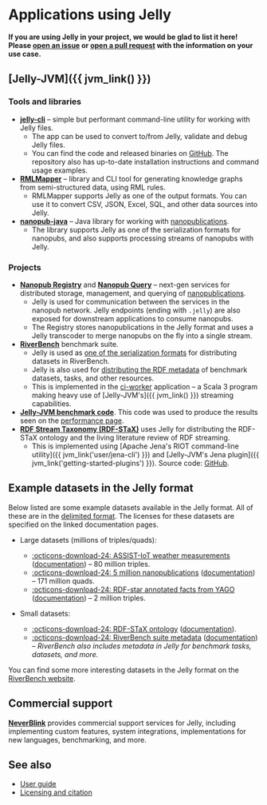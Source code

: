 # Applications using Jelly

**If you are using Jelly in your project, we would be glad to list it here! Please [open an issue](https://github.com/Jelly-RDF/jelly-rdf.github.io/issues/new/choose) or [open a pull request](https://github.com/Jelly-RDF/jelly-rdf.github.io/edit/main/docs/use-cases.md) with the information on your use case.**

## [Jelly-JVM]({{ jvm_link() }})

### Tools and libraries

- **[jelly-cli](https://github.com/Jelly-RDF/cli)** – simple but performant command-line utility for working with Jelly files.
    - The app can be used to convert to/from Jelly, validate and debug Jelly files.
    - You can find the code and released binaries on [GitHub](https://github.com/Jelly-RDF/cli). The repository also has up-to-date installation instructions and command usage examples.
- **[RMLMapper](https://github.com/RMLio/rmlmapper-java)** – library and CLI tool for generating knowledge graphs from semi-structured data, using RML rules.
    - RMLMapper supports Jelly as one of the output formats. You can use it to convert CSV, JSON, Excel, SQL, and other data sources into Jelly.
- **[nanopub-java](https://github.com/Nanopublication/nanopub-java)** – Java library for working with [nanopublications](https://nanopub.net).
    - The library supports Jelly as one of the serialization formats for nanopubs, and also supports processing streams of nanopubs with Jelly.

### Projects

- **[Nanopub Registry](https://github.com/knowledgepixels/nanopub-registry)** and **[Nanopub Query](https://github.com/knowledgepixels/nanopub-query)** – next-gen services for distributed storage, management, and querying of [nanopublications](https://nanopub.net).
    - Jelly is used for communication between the services in the nanopub network. Jelly endpoints (ending with `.jelly`) are also exposed for downstream applications to consume nanopubs.
    - The Registry stores nanopublications in the Jelly format and uses a Jelly transcoder to merge nanopubs on the fly into a single stream.
- **[RiverBench](https://w3id.org/riverbench)** benchmark suite.
    - Jelly is used as [one of the serialization formats](https://w3id.org/riverbench/v/dev/documentation/dataset-release-format) for distributing datasets in RiverBench.
    - Jelly is also used for [distributing the RDF metadata](https://w3id.org/riverbench/v/dev/documentation/metadata) of benchmark datasets, tasks, and other resources.
    - This is implemented in the [ci-worker](https://github.com/RiverBench/ci-worker) application – a Scala 3 program making heavy use of [Jelly-JVM's]({{ jvm_link() }}) streaming capabilities.
- **[Jelly-JVM benchmark code](https://github.com/Jelly-RDF/jvm-benchmarks)**. This code was used to produce the results seen on the [performance page](performance/index.md).
- **[RDF Stream Taxonomy (RDF-STaX)](https://w3id.org/stax)** uses Jelly for distributing the RDF-STaX ontology and the living literature review of RDF streaming.
    - This is implemented using [Apache Jena's RIOT command-line utility]({{ jvm_link('user/jena-cli') }}) and [Jelly-JVM's Jena plugin]({{ jvm_link('getting-started-plugins') }}). Source code: [GitHub](https://github.com/RDF-STaX/ci-worker).

## Example datasets in the Jelly format

Below listed are some example datasets available in the Jelly format. All of these are in the [delimited format](user-guide.md#delimited-vs-non-delimited-jelly). The licenses for these datasets are specified on the linked documentation pages.

- Large datasets (millions of triples/quads):
    - [:octicons-download-24: ASSIST-IoT weather measurements](https://w3id.org/riverbench/datasets/assist-iot-weather/1.0.3/files/jelly_full.jelly.gz) ([documentation](https://w3id.org/riverbench/datasets/assist-iot-weather/1.0.3)) – 80 million triples.
    - [:octicons-download-24: 5 million nanopublications](https://w3id.org/riverbench/datasets/nanopubs/1.0.3/files/jelly_full.jelly.gz) ([documentation](https://w3id.org/riverbench/datasets/nanopubs/1.0.3)) – 171 million quads.
    - [:octicons-download-24: RDF-star annotated facts from YAGO](https://w3id.org/riverbench/datasets/yago-annotated-facts/1.0.3/files/jelly_full.jelly.gz) ([documentation](https://w3id.org/riverbench/datasets/yago-annotated-facts/1.0.3)) – 2 million triples.

- Small datasets:
    - [:octicons-download-24: RDF-STaX ontology](https://w3id.org/stax/1.1.4/ontology.jelly) ([documentation](https://w3id.org/stax/1.1.4/ontology)).
    - [:octicons-download-24: RiverBench suite metadata](https://w3id.org/riverbench/v/dev.jelly) ([documentation](https://w3id.org/riverbench/v/dev/documentation/metadata)) – *RiverBench also includes metadata in Jelly for benchmark tasks, datasets, and more.*

You can find some more interesting datasets in the Jelly format on the [RiverBench website](https://w3id.org/riverbench/dev/datasets).

## Commercial support

**[NeverBlink](https://neverblink.eu)** provides commercial support services for Jelly, including implementing custom features, system integrations, implementations for new languages, benchmarking, and more.

## See also

- [User guide](user-guide.md)
- [Licensing and citation](licensing/index.md)
